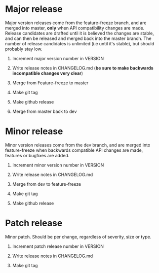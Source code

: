 # Major release
Major version releases come from the feature-freeze branch, and are merged into master, **only** when API compatibility
changes are made. Release candidates are drafted until it is believed the changes are stable, and can then be released and merged
back into the master branch. The number of release candidates is unlimited (i.e until it's stable), but should probably stay low.

1. Increment major version number in VERSION

2. Write release notes in CHANGELOG.md (**be sure to make backwards incompatible changes very clear**)

3. Merge from Feature-freeze to master

4. Make git tag

5. Make github release

6. Merge from master back to dev

# Minor release
Minor version releases come from the dev branch, and are merged into feature-freeze 
when backwards compatible API changes are made, features or bugfixes are added.

1. Increment minor version number in VERSION

2. Write release notes in CHANGELOG.md

3. Merge from dev to feature-freeze

4. Make git tag

5. Make github release

# Patch release
Minor patch. Should be per change, regardless of severity, size or type.
1. Increment patch release number in VERSION

2. Write release notes in CHANGELOG.md

4. Make git tag
